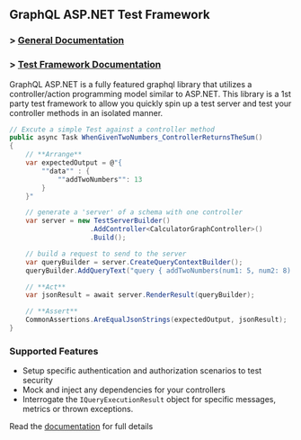 ## GraphQL ASP.NET Test Framework

### > [General Documentation](https://graphql-aspnet.github.io)

### > [Test Framework Documentation](https://graphql-aspnet.github.io/docs/development/unit-testing)

GraphQL ASP.NET is a fully featured graphql library that utilizes a controller/action programming model similar to ASP.NET. This library is a 1st party test framework to allow you quickly spin up a test server and test your controller methods in an isolated manner. 


```csharp 
// Excute a simple Test against a controller method
public async Task WhenGivenTwoNumbers_ControllerReturnsTheSum()
{
    // **Arrange**
    var expectedOutput = @"{ 
        ""data"" : {
            ""addTwoNumbers"": 13
        }
    }"

    // generate a 'server' of a schema with one controller
    var server = new TestServerBuilder()
                    .AddController<CalculatorGraphController>()
                    .Build();

    // build a request to send to the server
    var queryBuilder = server.CreateQueryContextBuilder();
    queryBuilder.AddQueryText("query { addTwoNumbers(num1: 5, num2: 8) }");

    // **Act**
    var jsonResult = await server.RenderResult(queryBuilder);

    // **Assert**
    CommonAssertions.AreEqualJsonStrings(expectedOutput, jsonResult);    
}
```

### Supported Features
* Setup specific authentication and authorization scenarios to test security
* Mock and inject any dependencies for your controllers  
* Interrogate the `IQueryExecutionResult` object for specific messages, metrics or thrown exceptions.

Read the [documentation](https://graphql-aspnet.github.io/docs/development/unit-testing) for full details

